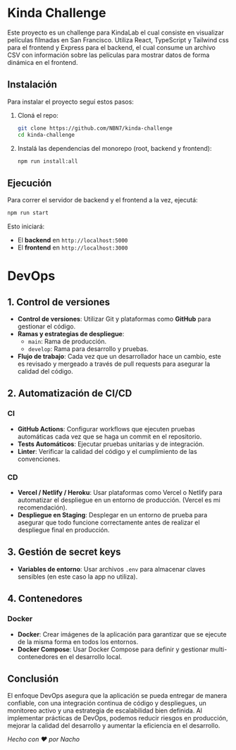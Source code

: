 # Kinda Challenge

Este proyecto es un challenge para KindaLab el cual consiste en visualizar películas filmadas en San Francisco. Utiliza React, TypeScript y Tailwind css para el frontend y Express para el backend, el cual consume un archivo CSV con información sobre las películas para mostrar datos de forma dinámica en el frontend.

## Instalación

Para instalar el proyecto seguí estos pasos:

1. Cloná el repo:

   ```sh
   git clone https://github.com/NBN7/kinda-challenge
   cd kinda-challenge
   ```

2. Instalá las dependencias del monorepo (root, backend y frontend):
   ```sh
   npm run install:all
   ```

## Ejecución

Para correr el servidor de backend y el frontend a la vez, ejecutá:

```sh
npm run start
```

Esto iniciará:

- El **backend** en `http://localhost:5000`
- El **frontend** en `http://localhost:3000`

# DevOps

## 1. **Control de versiones**

- **Control de versiones**: Utilizar Git y plataformas como **GitHub** para gestionar el código.
- **Ramas y estrategias de despliegue**:
  - `main`: Rama de producción.
  - `develop`: Rama para desarrollo y pruebas.
- **Flujo de trabajo**: Cada vez que un desarrollador hace un cambio, este es revisado y mergeado a través de pull requests para asegurar la calidad del código.

## 2. **Automatización de CI/CD**

### CI

- **GitHub Actions**: Configurar workflows que ejecuten pruebas automáticas cada vez que se haga un commit en el repositorio.
- **Tests Automáticos**: Ejecutar pruebas unitarias y de integración.
- **Linter**: Verificar la calidad del código y el cumplimiento de las convenciones.

### CD

- **Vercel / Netlify / Heroku**: Usar plataformas como Vercel o Netlify para automatizar el despliegue en un entorno de producción. (Vercel es mi recomendación).
- **Despliegue en Staging**: Desplegar en un entorno de prueba para asegurar que todo funcione correctamente antes de realizar el despliegue final en producción.

## 3. **Gestión de secret keys**

- **Variables de entorno**: Usar archivos `.env` para almacenar claves sensibles (en este caso la app no utiliza).

## 4. **Contenedores**

### Docker

- **Docker**: Crear imágenes de la aplicación para garantizar que se ejecute de la misma forma en todos los entornos.
- **Docker Compose**: Usar Docker Compose para definir y gestionar multi-contenedores en el desarrollo local.

## Conclusión

El enfoque DevOps asegura que la aplicación se pueda entregar de manera confiable, con una integración continua de código y despliegues, un monitoreo activo y una estrategia de escalabilidad bien definida. Al implementar prácticas de DevOps, podemos reducir riesgos en producción, mejorar la calidad del desarrollo y aumentar la eficiencia en el desarrollo.

_Hecho con ❤️ por Nacho_
